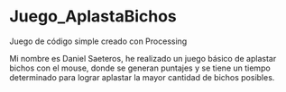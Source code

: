 # Juego_AplastaBichos
Juego de código simple creado con Processing

Mi nombre es Daniel Saeteros, he realizado un juego básico de aplastar bichos con el mouse, donde se generan puntajes y se tiene un tiempo determinado
para lograr aplastar la mayor cantidad de bichos posibles.
